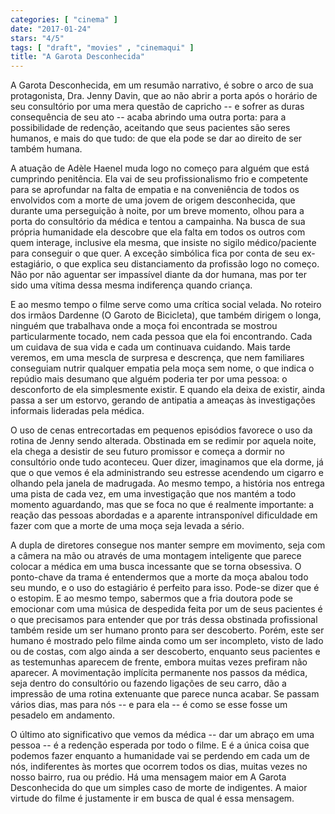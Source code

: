 ```yaml
---
categories: [ "cinema" ]
date: "2017-01-24"
stars: "4/5"
tags: [ "draft", "movies" , "cinemaqui" ]
title: "A Garota Desconhecida"
---
```

A Garota Desconhecida, em um resumão narrativo, é sobre o arco de
sua protagonista, Dra. Jenny Davin, que ao não abrir a porta após
o horário de seu consultório por uma mera questão de capricho --
e sofrer as duras consequência de seu ato -- acaba abrindo uma outra
porta: para a possibilidade de redenção, aceitando que seus pacientes
são seres humanos, e mais do que tudo: de que ela pode se dar ao direito
de ser também humana.

A atuação de Adèle Haenel muda logo no começo para alguém que
está cumprindo penitência. Ela vai de seu profissionalismo frio e
competente para se aprofundar na falta de empatia e na conveniência
de todos os envolvidos com a morte de uma jovem de origem desconhecida,
que durante uma perseguição à noite, por um breve momento, olhou para
a porta do consultório da médica e tentou a campainha. Na busca de sua
própria humanidade ela descobre que ela falta em todos os outros com quem
interage, inclusive ela mesma, que insiste no sigilo médico/paciente
para conseguir o que quer. A exceção simbólica fica por conta de seu
ex-estagiário, o que explica seu distanciamento da profissão logo no
começo. Não por não aguentar ser impassível diante da dor humana,
mas por ter sido uma vítima dessa mesma indiferença quando criança.

E ao mesmo tempo o filme serve como uma crítica social velada. No
roteiro dos irmãos Dardenne (O Garoto de Bicicleta), que também dirigem
o longa, ninguém que trabalhava onde a moça foi encontrada se mostrou
particularmente tocado, nem cada pessoa que ela foi encontrando. Cada um
cuidava de sua vida e cada um continuava cuidando. Mais tarde veremos,
em uma mescla de surpresa e descrença, que nem familiares conseguiam
nutrir qualquer empatia pela moça sem nome, o que indica o repúdio
mais desumano que alguém poderia ter por uma pessoa: o desconforto de
ela simplesmente existir. E quando ela deixa de existir, ainda passa
a ser um estorvo, gerando de antipatia a ameaças às investigações
informais lideradas pela médica.

O uso de cenas entrecortadas em pequenos episódios favorece o uso
da rotina de Jenny sendo alterada. Obstinada em se redimir por aquela
noite, ela chega a desistir de seu futuro promissor e começa a dormir no
consultório onde tudo aconteceu. Quer dizer, imaginamos que ela dorme,
já que o que vemos é ela administrando seu estresse acendendo um
cigarro e olhando pela janela de madrugada. Ao mesmo tempo, a história
nos entrega uma pista de cada vez, em uma investigação que nos mantém
a todo momento aguardando, mas que se foca no que é realmente importante:
a reação das pessoas abordadas e a aparente intransponível dificuldade
em fazer com que a morte de uma moça seja levada a sério.

A dupla de diretores consegue nos manter sempre em movimento, seja com
a câmera na mão ou através de uma montagem inteligente que parece
colocar a médica em uma busca incessante que se torna obsessiva. O
ponto-chave da trama é entendermos que a morte da moça abalou todo
seu mundo, e o uso do estagiário é perfeito para isso. Pode-se dizer
que é o estopim. E ao mesmo tempo, sabermos que a fria doutora pode se
emocionar com uma música de despedida feita por um de seus pacientes é
o que precisamos para entender que por trás dessa obstinada profissional
também reside um ser humano pronto para ser descoberto. Porém, este ser
humano é mostrado pelo filme ainda como um ser incompleto, visto de lado
ou de costas, com algo ainda a ser descoberto, enquanto seus pacientes
e as testemunhas aparecem de frente, embora muitas vezes prefiram não
aparecer. A movimentação implícita permanente nos passos da médica,
seja dentro do consultório ou fazendo ligações de seu carro, dão a
impressão de uma rotina extenuante que parece nunca acabar. Se passam
vários dias, mas para nós -- e para ela -- é como se esse fosse um
pesadelo em andamento.

O último ato significativo que vemos da médica -- dar um abraço em uma
pessoa -- é a redenção esperada por todo o filme. E é a única coisa
que podemos fazer enquanto a humanidade vai se perdendo em cada um de
nós, indiferentes às mortes que ocorrem todos os dias, muitas vezes
no nosso bairro, rua ou prédio. Há uma mensagem maior em A Garota
Desconhecida do que um simples caso de morte de indigentes. A maior
virtude do filme é justamente ir em busca de qual é essa mensagem.
